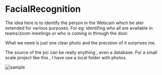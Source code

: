 # FacialRecognition

The idea here is to identify the person in the Webcam which be ater extended for various purposes. For eg: identifing who all are available in teams/zoom meetings or who is coming in through the door.

What we need is just one clear photo and the precision of it surprises me.

The source of the pic can be really anything , even a database. For a small scale project like this , I have use a local folder with photos.

![sample](https://user-images.githubusercontent.com/53142586/112881719-50e75c80-90cc-11eb-9de0-9d250b869c91.gif)
